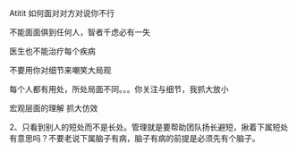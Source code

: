Atitit 如何面对对方对说你不行


不能面面俱到任何人，智者千虑必有一失

医生也不能治疗每个疾病

不要用你对细节来嘲笑大局观

每个人都有用处，所处局面不同。。。你关注与细节，我抓大放小

宏观层面的理解  抓大仿效


2、只看到别人的短处而不是长处。管理就是要帮助团队扬长避短，揪着下属短处有意思吗？不要老说下属脑子有病，脑子有病的前提是必须先有个脑子。
